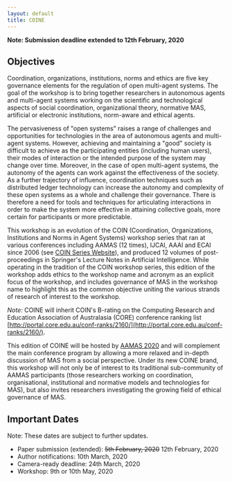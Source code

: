 ```yaml
---
layout: default
title: COINE
---
```


**Note: Submission deadline extended to 12th February, 2020**

## Objectives

Coordination, organizations, institutions, norms and ethics are five key governance elements for the regulation of open multi-agent systems. The goal of the workshop is to bring together researchers in autonomous agents and multi-agent systems working on the scientific and technological aspects of social coordination, organizational theory, normative MAS, artificial or electronic institutions, norm-aware and ethical agents.

<!--
Coordination, organizations, institutions and norms are four key governance elements, and the COIN workshops constitute a space for debate and exploration of these four elements for the design and use of open systems.
We seek to attract high-quality papers and an active audience to debate mathematical, logical, computational, methodological, implementational, philosophical and pragmatic issues related to the four aspects of COIN. 
-->

The pervasiveness of "open systems" raises a range of challenges and opportunities for technologies in the area of autonomous agents and multi-agent systems. However, achieving and maintaining a "good" society is difficult to achieve as the participating entities (including human users), their modes of interaction or the intended purpose of the system may change over time. Moreover, in the case of open multi-agent systems, the autonomy of the agents can work against the effectiveness of the society. As a further trajectory of influence, coordination techniques such as distributed ledger technology can increase the autonomy and complexity of these open systems as a whole and challenge their governance. There is therefore a need for tools and techniques for articulating interactions in order to make the system more effective in attaining collective goals, more certain for participants or more predictable.

This workshop is an evolution of the COIN (Coordination, Organizations, Institutions and Norms in Agent Systems) workshop series that ran at various conferences including AAMAS (12 times), IJCAI, AAAI and ECAI since 2006 (see [COIN Series Website](http://www2.pcs.usp.br/~coin)), and produced 12 volumes of post-proceedings in Springer's Lecture Notes in Artificial Intelligence. While operating in the tradition of the COIN workshop series, this edition of the workshop adds ethics to the workshop name and acronym as an explicit focus of the workshop, and includes governance of MAS in the workshop name to highlight this as the common objective uniting the various strands of research of interest to the workshop. 

*Note:* COINE will inherit COIN's B-rating on the Computing Research and Education Association of Australasia (CORE) conference ranking list [http://portal.core.edu.au/conf-ranks/2160/](http://portal.core.edu.au/conf-ranks/2160/). 

This edition of COINE will be hosted by [AAMAS 2020](https://aamas2020.conference.auckland.ac.nz/) and will complement the main conference program by allowing a more relaxed and in-depth discussion of MAS from a social perspective. Under its new COINE brand, this workshop will not only be of interest to its traditional sub-community of AAMAS participants (those researchers working on coordination, organisational, institutional and normative models and technologies for MAS), but also invites researchers investigating the growing field of ethical governance of MAS.


## Important Dates

Note: These dates are subject to further updates.

- Paper submission (extended): ~~5th February, 2020~~ 12th February, 2020
- Author notifications: 10th March, 2020
- Camera-ready deadline: 24th March, 2020
- Workshop: 9th or 10th May, 2020

<!---
- ~~February 7, 2017~~ February 17, 2017: Deadline for paper submissions
- ~~March 2, 2017~~ March 15, 2017: Paper notifications sent
- ~~March 9, 2017~~ March 22, 2017: Camera-ready copy due
- May 8 or 9, 2017: Date of workshop
-->
